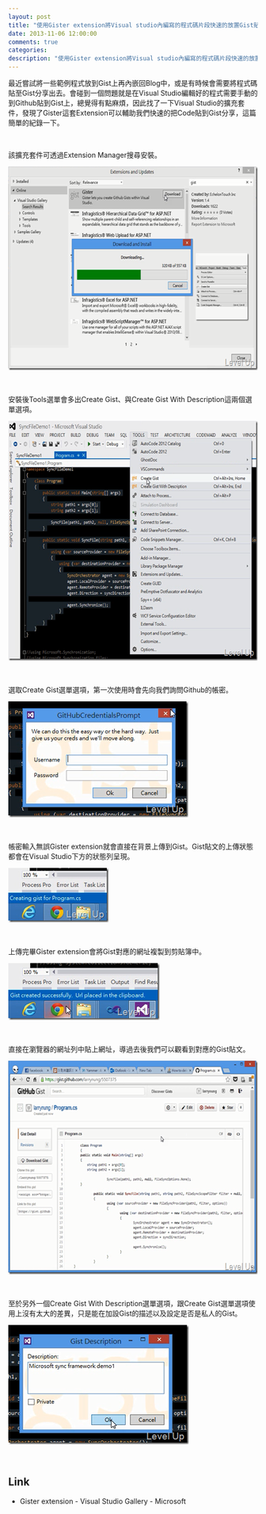```yaml
---
layout: post
title: "使用Gister extension將Visual studio內編寫的程式碼片段快速的放置Gist貼文中分享"
date: 2013-11-06 12:00:00
comments: true
categories: 
description: "使用Gister extension將Visual studio內編寫的程式碼片段快速的放置Gist貼文中分享"
---
```

<p>
	最近嘗試將一些範例程式放到Gist上再內嵌回Blog中，或是有時候會需要將程式碼貼至Gist分享出去。會碰到一個問題就是在Visual Studio編輯好的程式需要手動的到Github貼到Gist上，總覺得有點麻煩，因此找了一下Visual Studio的擴充套件，發現了Gister這套Extension可以輔助我們快速的把Code貼到Gist分享，這篇簡單的紀錄一下。</p>
<p>
	 </p>
<p>
	該擴充套件可透過Extension Manager搜尋安裝。</p>
<p>
	<img alt="image" border="0" height="411" src="\images\posts\f3dd38cb-2459-4456-bf0e-9670dc5ecbdf\image_thumb.png" style="border-top: 0px; border-right: 0px; border-bottom: 0px; border-left: 0px" width="644" /></p>
<p>
	 </p>
<p>
	安裝後Tools選單會多出Create Gist、與Create Gist With Description這兩個選單選項。</p>
<p>
	<img alt="image" border="0" height="484" src="\images\posts\f3dd38cb-2459-4456-bf0e-9670dc5ecbdf\image_thumb_3.png" style="border-top: 0px; border-right: 0px; border-bottom: 0px; border-left: 0px" width="634" /></p>
<p>
	 </p>
<p>
	選取Create Gist選單選項，第一次使用時會先向我們詢問Github的帳密。</p>
<p>
	<img alt="image" border="0" height="234" src="\images\posts\f3dd38cb-2459-4456-bf0e-9670dc5ecbdf\image_thumb_2.png" style="border-top: 0px; border-right: 0px; border-bottom: 0px; border-left: 0px" width="364" /></p>
<p>
	 </p>
<p>
	帳密輸入無誤Gister extension就會直接在背景上傳到Gist。Gist貼文的上傳狀態都會在Visual Studio下方的狀態列呈現。</p>
<p>
	<img alt="image" border="0" height="110" src="\images\posts\f3dd38cb-2459-4456-bf0e-9670dc5ecbdf\image_thumb_4.png" style="border-top: 0px; border-right: 0px; border-bottom: 0px; border-left: 0px" width="203" /></p>
<p>
	 </p>
<p>
	上傳完畢Gister extension會將Gist對應的網址複製到剪貼簿中。</p>
<p>
	<img alt="image" border="0" height="115" src="\images\posts\f3dd38cb-2459-4456-bf0e-9670dc5ecbdf\image_thumb_5.png" style="border-top: 0px; border-right: 0px; border-bottom: 0px; border-left: 0px" width="306" /></p>
<p>
	 </p>
<p>
	直接在瀏覽器的網址列中貼上網址，導過去後我們可以觀看到對應的Gist貼文。</p>
<p>
	<img alt="image" border="0" height="431" src="\images\posts\f3dd38cb-2459-4456-bf0e-9670dc5ecbdf\image_thumb_6.png" style="border-top: 0px; border-right: 0px; border-bottom: 0px; border-left: 0px" width="644" /></p>
<p>
	 </p>
<p>
	至於另外一個Create Gist With Description選單選項，跟Create Gist選單選項使用上沒有太大的差異，只是能在加設Gist的描述以及設定是否是私人的Gist。</p>
<p>
	<img alt="image" border="0" height="241" src="\images\posts\f3dd38cb-2459-4456-bf0e-9670dc5ecbdf\image_thumb_8.png" style="border-top: 0px; border-right: 0px; border-bottom: 0px; border-left: 0px" width="365" /></p>
<p>
	 </p>
<h2>
	Link</h2>
<ul>
	<li>
		Gister extension - Visual Studio Gallery - Microsoft</li>
</ul>
